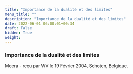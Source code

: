 ```yaml
---
title: "Importance de la dualité et des limites"
menu_title: ""
description: "Importance de la dualité et des limites"
date: 2022-06-01 06:00:01+00:34
draft: False
hidden: True
weight:
---
```

### Importance de la dualité et des limites

Meera - reçu par WV le 19 Février 2004, Schoten, Belgique.



